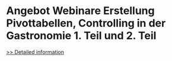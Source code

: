 # Angebot Webinare Erstellung Pivottabellen, Controlling in der Gastronomie 1. Teil und 2. Teil
[>> Detailed information](https://secure.shareit.com/shareit/product.html?productid=300589126&affiliateid=200057808)